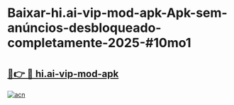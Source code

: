 # Baixar-hi.ai-vip-mod-apk-Apk-sem-anúncios-desbloqueado-completamente-2025-#10mo1

# <h2><a href="https://ainizakaria.my?title=hi.ai-vip-mod-apk&ref=24M">🔗👉 🔴 hi.ai-vip-mod-apk</a></h2>

[![acn](https://github.com/user-attachments/assets/0f9c940e-d8b0-45ae-aac7-cd30a18b3e1c)](https://ainizakaria.my?title=hi.ai-vip-mod-apk&ref=24M)

